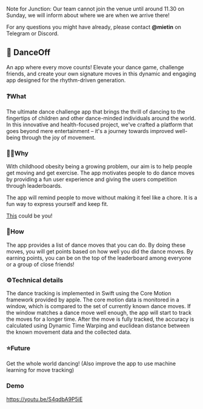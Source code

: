Note for Junction:
Our team cannot join the venue until around 11.30 on Sunday, we will inform about where we are when we arrive there!

For any questions you might have already, please contact **@mietin** on Telegram or Discord.

## 💃 DanceOff
An app where every move counts! Elevate your dance game, challenge friends, and create your own signature moves in this dynamic and engaging app designed for the rhythm-driven generation.

### ❓What
The ultimate dance challenge app that brings the thrill of dancing to the fingertips of children and other dance-minded individuals around the world. In this innovative and health-focused project, we've crafted a platform that goes beyond mere entertainment – it's a journey towards improved well-being through the joy of movement.

### 🤷‍♂️Why
With childhood obesity being a growing problem, our aim is to help people get moving and get exercise. The app motivates people to do dance moves by providing a fun user experience and giving the users competition through leaderboards.

The app will remind people to move without making it feel like a chore. It is a fun way to express yourself and keep fit.

[This](https://youtu.be/cefSEHxjmeQ?si=cbJsqZwHUb1avs1H&t=53) could be you!

### 📖How
The app provides a list of dance moves that you can do. By doing these moves, you will get points based on how well you did the dance moves. By earning points, you can be on the top of the leaderboard among everyone or a group of close friends!

### ⚙️Technical details
The dance tracking is implemented in Swift using the Core Motion framework provided by apple. The core motion data is monitored in a window, which is compared to the set of currently known dance moves. If the window matches a dance move well enough, the app will start to track the moves for a longer time. After the move is fully tracked, the accuracy is calculated using Dynamic Time Warping and euclidean distance between the known movement data and the collected data.

### ⭐Future
Get the whole world dancing! 
(Also improve the app to use machine learning for move tracking)

### Demo
https://youtu.be/S4qdbA9P5iE
